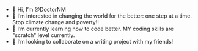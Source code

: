 - 👋 Hi, I’m @DoctorNM
- 👀 I’m interested in changing the world for the better: one step at a time. Stop climate change and poverty!!
- 🌱 I’m currently learning how to code better. MY coding skills are "scratch" level currently.
- 💞️ I’m looking to collaborate on a writing project with my friends!

